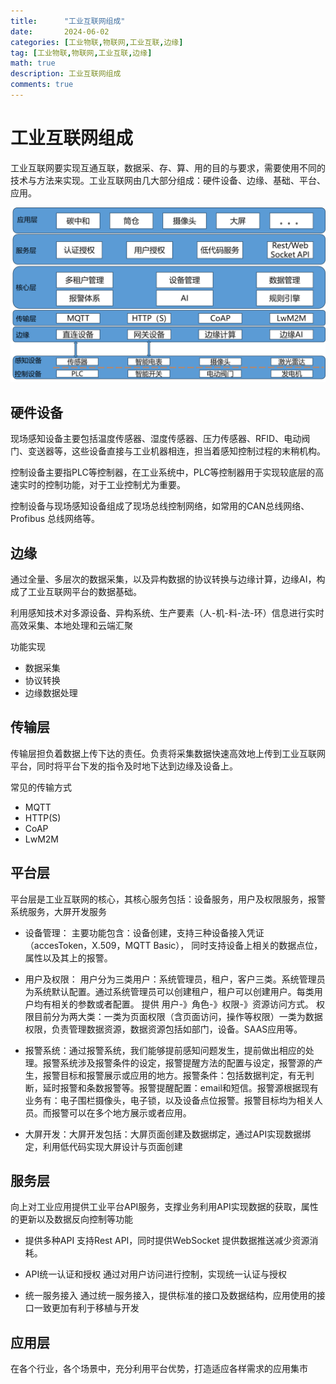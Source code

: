 ```yaml
---
title:      "工业互联网组成"
date:       2024-06-02
categories: [工业物联,物联网,工业互联,边缘]
tag: [工业物联,物联网,工业互联,边缘]
math: true
description: 工业互联网组成
comments: true
---
```


# 工业互联网组成
工业互联网要实现互通互联，数据采、存、算、用的目的与要求，需要使用不同的技术与方法来实现。工业互联网由几大部分组成：硬件设备、边缘、基础、平台、应用。

![工业互联网平台组成](/assets/img/iiot/arch.png)
## 硬件设备
现场感知设备主要包括温度传感器、湿度传感器、压力传感器、RFID、电动阀门、变送器等，这些设备直接与工业机器相连，担当着感知控制过程的末稍机构。

控制设备主要指PLC等控制器，在工业系统中，PLC等控制器用于实现较底层的高速实时的控制功能，对于工业控制尤为重要。

控制设备与现场感知设备组成了现场总线控制网络，如常用的CAN总线网络、Profibus 总线网络等。

## 边缘
通过全量、多层次的数据采集，以及异构数据的协议转换与边缘计算，边缘AI，构成了工业互联网平台的数据基础。

利用感知技术对多源设备、异构系统、生产要素（人-机-料-法-环）信息进行实时高效采集、本地处理和云端汇聚

功能实现
 - 数据采集
 - 协议转换
 - 边缘数据处理

## 传输层
传输层担负着数据上传下达的责任。负责将采集数据快速高效地上传到工业互联网平台，同时将平台下发的指令及时地下达到边缘及设备上。

常见的传输方式
 - MQTT
 - HTTP(S)
 - CoAP
 - LwM2M
## 平台层
平台层是工业互联网的核心，其核心服务包括：设备服务，用户及权限服务，报警系统服务，大屏开发服务

 - 设备管理：
    主要功能包含：设备创建，支持三种设备接入凭证（accesToken，X.509，MQTT Basic）， 同时支持设备上相关的数据点位，属性以及其上的报警。

 - 用户及权限：
   用户分为三类用户：系统管理员，租户，客户三类。系统管理员为系统默认配置。通过系统管理员可以创建租户，租户可以创建用户。每类用户均有相关的参数或者配置。
   提供 用户-》角色-》权限-》资源访问方式。
   权限目前分为两大类：一类为页面权限（含页面访问，操作等权限）一类为数据权限，负责管理数据资源，数据资源包括如部门，设备。SAAS应用等。

 - 报警系统：通过报警系统，我们能够提前感知问题发生，提前做出相应的处理。报警系统涉及报警条件的设定，报警提醒方法的配置与设定，报警源的产生，报警目标和报警展示或应用的地方。报警条件：包括数据判定，有无判断，延时报警和条数报警等。报警提醒配置：email和短信。报警源根据现有业务有：电子围栏摄像头，电子锁，以及设备点位报警。报警目标均为相关人员。而报警可以在多个地方展示或者应用。

 - 大屏开发：大屏开发包括：大屏页面创建及数据绑定，通过API实现数据绑定，利用低代码实现大屏设计与页面创建

## 服务层
向上对工业应用提供工业平台API服务，支撑业务利用API实现数据的获取，属性的更新以及数据反向控制等功能
 - 提供多种API
 支持Rest API，同时提供WebSocket 提供数据推送减少资源消耗。

 - API统一认证和授权
 通过对用户访问进行控制，实现统一认证与授权

 - 统一服务接入
 通过统一服务接入，提供标准的接口及数据结构，应用使用的接口一致更加有利于移植与开发

## 应用层
在各个行业，各个场景中，充分利用平台优势，打造适应各样需求的应用集市
 
